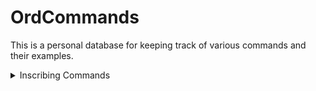 # OrdCommands

This is a personal database for keeping track of various commands and their examples.

<details>
  <summary>Inscribing Commands</summary>

**1. Normal Inscription:**  
Use the standard fee rate for a normal inscription.  
Command: `ord wallet inscribe --fee-rate <FEE_RATE> --file "FILE"`  
Example: `ord wallet inscribe --fee-rate 10 "D:\Files\1.txt"`

**2. Reduced Padding Inscription:**  
Inscribe with a specified postage for reduced padding.  
Command: `ord wallet inscribe --fee-rate <FEE_RATE> --postage <POSTAGE> --file "FILE"`  
Example: `ord wallet inscribe --fee-rate 10 --postage 330sats --file "D:\Files\1.txt"`

**3. [Inscription with metadata:](https://ordinals.com/inscription/cadc6c906fcf340452c7ad40ce59dafb207b685026a18606531534f121d6c301i0)**  
Inscribe a file with JSON metadata.  
Command: `ord wallet inscribe --fee-rate <FEE_RATE> --json-metadata <JSON_METADATA> --file "FILE"`  
Example: `ord wallet inscribe --fee-rate 10 --json-metadata "D:\Files\metadata.json" --file "D:\Files\1.txt"`

<details>
  <summary> Example Metadata structure </summary>
  
```json
{
  "title": "Unique Digital Artwork",
  "artist": "Creative Artist",
  "description": "A unique piece of digital art created by Creative Artist.",
  "year": 2023,
  "type": "Digital Art",
  "tags": ["abstract", "colorful", "modern"],
  "limited_edition": true,
  "copy_number": 1,
  "total_copies": 100
}
```
</details>

**4. [Provenance Inscription:](https://ordinals.com/inscription/b03f8f87e64eeab788ad62c3ffe35e9a875c97ca802ec0ae04d932584acdc475i0)**  
Inscribe a file with a specified parent inscription ID.  
Command: `ord wallet inscribe --fee-rate <FEE_RATE> --parent <PARENT_INSCRIPTION_ID> --file "CHILD_FILE"`  
Example: `ord wallet inscribe --fee-rate 10 --parent b03f8f87e64eeab788ad62c3ffe35e9a875c97ca802ec0ae04d932584acdc475i0 --file "D:\Files\1.txt"`

**5. [Batch Inscription:](https://ordinals.com/inscription/cadc6c906fcf340452c7ad40ce59dafb207b685026a18606531534f121d6c301i0)**  
Perform batch inscriptions by specifying a batch file.  
Command: `ord wallet inscribe --fee-rate <FEE_RATE> --batch "BATCH_FILE"`  
Example: `ord wallet inscribe --fee-rate 10 --batch "D:\Files\batch.yaml"`

[Batch Transaction](https://mempool.space/tx/a86a426fe273f330238765cd941477fa3f647dc9235cf36ba4c3e8b56064c335)
<details>
  <summary> Example .Yaml </summary>
  
```yaml
# there are two modes:
# - `separate-outputs`: place all inscriptions in separate postage-sized outputs
# - `shared-output`: place inscriptions in a single output separated by postage
mode: separate-outputs

# parent inscription:
parent: cadc6c906fcf340452c7ad40ce59dafb207b685026a18606531534f121d6c301i0

# `inscription`: path to inscription contents
# `metadata`: inscription metadata (optional)
# `metaprotocol`: inscription metaprotocol (optional)
inscriptions:
  - file: "D:/Inscriptions/Batch/1.txt"
    metadata:
      title: Batchie
      description: "1"

  - file: "D:/Inscriptions/Batch/2.txt"
    metadata:
      title: Batchie
      description: "2"

  - file: "D:/Inscriptions/Batch/3.txt"
    metadata:
      title: Batchie
      description: "3"

  - file: "D:/Inscriptions/Batch/4.txt"
    metadata:
      title: Batchie
      description: "4"

  - file: "D:/Inscriptions/Batch/5.txt"
    metadata:
      name: "Batchie"
      description: "A unique digital collectible from the Batchie series."
      edition: "5"
      attributes:
        - trait_type: "Background"
          value: "Bitcoin Orange"
        - trait_type: "Color"
          value: "BitGod Blue"
        - trait_type: "Accessory"
          value: "Fomoji Necklace"
        - trait_type: "Mood"
          value: "Contemplative"
      rarity: "Ultra Rare"
```
</details>

**6. [Inscribe on a specific sat (must have 2 UTXOs in wallet):](https://mempool.space/tx/bf1af18d129f088353bb0ad37cdcf9f02b25e937583c366120da27eb7719b044#flow=&vin=0)**  
Perform batch inscriptions by specifying a batch file.  
Command: `ord wallet inscribe --fee-rate <FEE_RATE> --satpoint TXID:OUTPUT:SAT --file "FILE"`  
Example (10th sat in that utxo): `ord wallet inscribe --fee-rate 10 --satpoint 5ffab6b75dbfa7830a2d4a8520f13d6c7aa095688616af23c82a4da4c7af2e82:0:10 --file "D:\Files\1.txt"`

</details>
